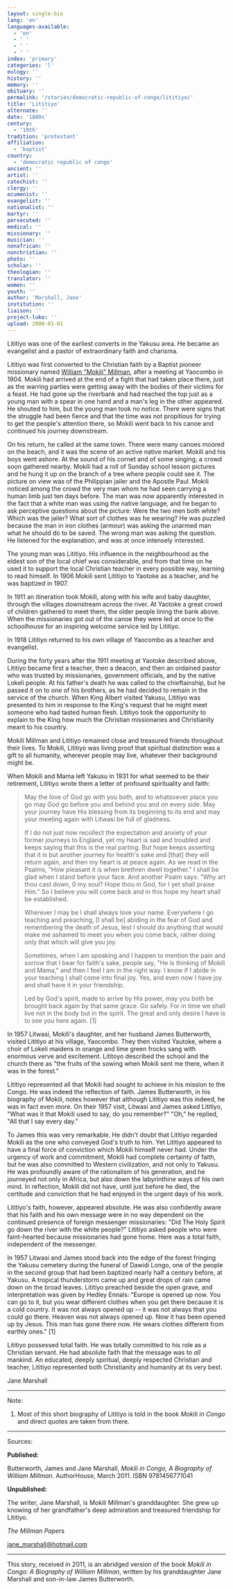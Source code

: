 ```yaml
---
layout: single-bio
lang: 'en'
languages-available:
  - 'en'
  - ' '
  - ' '
  - ' '
index: 'primary'
categories: 'l'
eulogy: ''
history: ''
memory: ''
obituary: ''
permalink: '/stories/democratic-republic-of-congo/lititiyo/'
title: 'Lititiyo'
alternate: ''
date: '1880s'
century:
  - '19th'
tradition: 'protestant'
affiliation:
  - 'baptist'
country:
  - 'democratic republic of congo'
ancient: ''
artist: ''
catechist: ''
clergy: ''
ecumenist: ''
evangelist: ''
nationalist: ''
martyr: ''
persecuted: ''
medical: ''
missionary: ''
musician: ''
nonafrican: ''
nonchristian: ''
photo: ''
scholar: ''
theologian: ''
translator: ''
women: ''
youth: ''
author: 'Marshall, Jane'
institution: ''
liaison: ''
project-luke: ''
upload: 2000-01-01
---
```



Lititiyo was one of the earliest converts in the Yakusu area. He became an evangelist and a pastor of extraordinary faith and charisma.

Lititiyo was first converted to the Christian faith by a Baptist
pioneer missionary named [William
"Mokili" Millman](../congo/millman_william.html), after a meeting at Yaocombo in 1904. Mokili
had arrived at the end of a fight that had taken place there,
just as the warring parties were getting away with the bodies
of their victims for a feast. He had gone up the riverbank and
had reached the top just as a young man with a spear in one
hand and a man's leg in the other appeared. He shouted to him,
but the young man took no notice. There were signs that the
struggle had been fierce and that the time was not propitious
for trying to get the people's attention there, so Mokili went
back to his canoe and continued his journey downstream.

On his return, he called at the same town. There were many canoes moored on the beach, and it was the scene of an active native market. Mokili and his boys went ashore. At the sound of his cornet and of some singing, a crowd soon gathered nearby. Mokili had a roll of Sunday school lesson pictures and he hung it up on the branch of a tree where people could see it. The picture on view was of the Philippian jailer and the Apostle Paul. Mokili noticed among the crowd the very man whom he had seen carrying a human limb just ten days before. The man was now apparently interested in the fact that a white man was using the native language, and he began to ask perceptive questions about the picture: Were the two men both white?  Which was the jailer? What sort of clothes was he wearing? He was puzzled because the man in iron clothes (armour) was asking the unarmed man what he should do to be saved. The wrong man was asking the question. He listened for the explanation, and was at once intensely interested.

The young man was Lititiyo. His influence in the neighbourhood as the eldest son of the local chief was considerable, and from that time on he used it to support the local Christian teacher in every possible way, learning to read himself. In 1906 Mokili sent Lititiyo to Yaotoke as a teacher, and he was baptized in 1907.

In 1911 an itineration took Mokili, along with his wife and baby daughter, through the villages downstream across the river. At Yaotoke a great crowd of children gathered to meet them, the older people lining the bank above. When the missionaries got out of the canoe they were led at once to the schoolhouse for an inspiring welcome service led by Lititiyo.

In 1918 Lititiyo returned to his own village of Yaocombo as a teacher and evangelist.

During the forty years after the 1911 meeting at Yaotoke described above, Lititiyo became first a teacher, then a deacon, and then an ordained pastor who was trusted by missionaries, government officials, and by the native Lokeli people. At his father's death he was called to the chieftainship, but he passed it on to one of his brothers, as he had decided to remain in the service of the church.  When King Albert visited Yakusu, Lititiyo was presented to him in response to the King's request that he might meet someone who had tasted human flesh. Lititiyo took the opportunity to explain to the King how much the Christian missionaries and Christianity meant to his country.

Mokili Millman and Lititiyo remained close and treasured friends throughout their lives. To Mokili, Lititiyo was living proof that spiritual distinction was a gift to all humanity, wherever people may live, whatever their background might be.

When Mokili and Mama left Yakusu in 1931 for what seemed to be their retirement, Lititiyo wrote them a letter of profound spirituality and faith:

> May the love of God go with you both, and to whatsoever place you go may God go before you and behind you and on every side. May your journey have His blessing from its beginning to its end and may your meeting again with Litwasi be full of gladness.
> 
> If I do not just now recollect the expectation and anxiety of your former journeys to England, yet my heart is sad and troubled and keeps saying that this is the real parting. But hope keeps asserting that it is but another journey for health's sake and [that] they will return again, and then my heart is at peace again. As we read in the Psalms, "How pleasant it is when brethren dwell together." I shall be glad when I stand before your face. And another Psalm says: "Why art thou cast down, 0 my soul? Hope thou in God, for I yet shall praise Him." So I believe you will come back and in this hope my heart shall be established.
> 
> Wherever I may be I shall always love your name.  Everywhere I go teaching and preaching, [I shall be] abiding in the fear of God and remembering the death of Jesus, lest I should do anything that would make me ashamed to meet you when you come back, rather doing only that which will give you joy.
> 
> Sometimes, when I am speaking and I happen to mention the pain and sorrow that I bear for faith's sake, people say, "He is thinking of Mokili and Mama," and then I feel I am in the right way.  I know if I abide in your teaching I shall come into final joy. Yes, and even now I have joy and shall have it in your friendship.
> 
> Led by God's spirit, made to arrive by His power, may you both be brought back again by that same grace.  Go safely. For in time we shall live not in the body but in the spirit. The great and only desire I have is to see you here again. [1]

In 1957 Litwasi, Mokili's daughter, and her husband James Butterworth, visited Lititiyo at his village, Yaocombo. They then visited Yautoke, where a choir of Lokeli maidens in orange and lime green frocks sang with enormous verve and excitement. Lititoyo described the school and the church there as "the fruits of the sowing when Mokili sent me there, when it was in the forest."

Lititiyo represented all that Mokili had sought to achieve in his mission to the Congo. He was indeed the reflection of faith. James Butterworth, in his biography of Mokili, notes however that although Lititiyo was this indeed, he was in fact even more. On their 1957 visit, Litwasi and James asked Lititiyo, "What was it that Mokili used to say, do you remember?" "Oh," he replied, "All that I say every day."

To James this was very remarkable. He didn't doubt that Lititiyo regarded Mokili as the one who conveyed God's truth to him. Yet Lititiyo appeared to have a final force of conviction which Mokili himself never had. Under the urgency of work and commitment, Mokili had complete certainty of faith, but he was also committed to Western civilization, and not only to Yakusu. He was profoundly aware of the rationalism of his generation, and he journeyed not only in Africa, but also down the labyrinthine ways of his own mind. In reflection, Mokili did not have, until just before he died, the certitude and conviction that he had enjoyed in the urgent days of his work.

Lititiyo's faith, however, appeared absolute. He was also confidently aware that his faith and his own message were in no way dependent on the continued presence of foreign messenger missionaries: "Did The Holy Spirit go down the river with the white people?"  Lititiyo asked people who were faint-hearted because missionaries had gone home. Here was a total faith, independent of the messenger.

In 1957 Litwasi and James stood back into the edge of the forest fringing the Yakusu cemetery during the funeral of Dawidi Longo, one of the people in the second group that had been baptized nearly half a century before, at Yakusu. A tropical thunderstorm came up and great drops of rain came down on the broad leaves.
Lititiyo preached beside the open grave, and interpretation was given by Hedley Ennals: "Europe is opened up now. You can go to it, but you wear different clothes when you get there because it is a cold country. It was not always opened up -- it was not always that you could go there. Heaven was not always opened up. Now it has been opened up by Jesus. This man has gone there now. He wears clothes different from earthly ones." [1]

Lititiyo possessed total faith. He was totally committed to his role as a Christian servant. He had absolute faith that the message was to *all* mankind. An educated, deeply spiritual, deeply respected Christian and teacher, Lititiyo represented both Christianity and humanity at its very best.

Jane Marshall

---

Note:

1. Most of this short biography of Lititiyo is told in the book *Mokili in Congo* and direct quotes are taken from there.

---

Sources:

**Published:**

Butterworth, James and Jane Marshall, *Mokili in Congo, A Biography of William Millman*. AuthorHouse, March 2011. ISBN 9781456771041

**Unpublished:**

The writer, Jane Marshall, is Mokili Millman's granddaughter. She grew up knowing of her grandfather's deep admiration and treasured friendship for Lititiyo.

*The Millman Papers*

[jane_marshall@hotmail.com](mailto:jane_marshall@hotmail.com)

---

This story, received in 2011, is an abridged version of the book *Mokili in Congo: A Biography of William Millman*, written by his granddaughter Jane Marshall and son-in-law James Butterworth.